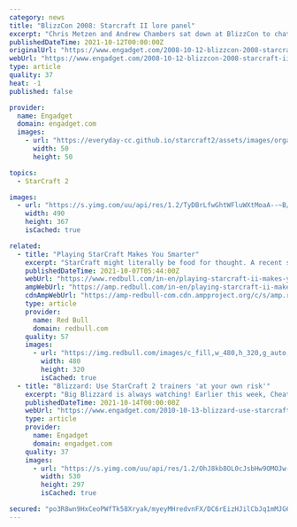 ```yaml
---
category: news
title: "BlizzCon 2008: Starcraft II lore panel"
excerpt: "Chris Metzen and Andrew Chambers sat down at BlizzCon to chat about the lore and story behind the universe of Starcraft II. As we saw in the gameplay panel yesterday, Blizzard is aiming to really ..."
publishedDateTime: 2021-10-12T00:00:00Z
originalUrl: "https://www.engadget.com/2008-10-12-blizzcon-2008-starcraft-ii-lore-panel.html"
webUrl: "https://www.engadget.com/2008-10-12-blizzcon-2008-starcraft-ii-lore-panel.html"
type: article
quality: 37
heat: -1
published: false

provider:
  name: Engadget
  domain: engadget.com
  images:
    - url: "https://everyday-cc.github.io/starcraft2/assets/images/organizations/engadget.com-50x50.jpg"
      width: 50
      height: 50

topics:
  - StarCraft 2

images:
  - url: "https://s.yimg.com/uu/api/res/1.2/TyDBrLfwGhtWFluWXtMoaA--~B/aD0zNjc7dz00OTA7YXBwaWQ9eXRhY2h5b24-/https://www.blogcdn.com/www.joystiq.com/media/2008/10/img_1891.jpg"
    width: 490
    height: 367
    isCached: true

related:
  - title: "Playing StarCraft Makes You Smarter"
    excerpt: "StarCraft might literally be food for thought. A recent study conducted by researchers at Queen Mary and University College London concluded that playing StarCraft and complex real-time strategy games can help improve brain agility and multitasking."
    publishedDateTime: 2021-10-07T05:44:00Z
    webUrl: "https://www.redbull.com/in-en/playing-starcraft-ii-makes-you-smarter"
    ampWebUrl: "https://amp.redbull.com/in-en/playing-starcraft-ii-makes-you-smarter"
    cdnAmpWebUrl: "https://amp-redbull-com.cdn.ampproject.org/c/s/amp.redbull.com/in-en/playing-starcraft-ii-makes-you-smarter"
    type: article
    provider:
      name: Red Bull
      domain: redbull.com
    quality: 57
    images:
      - url: "https://img.redbull.com/images/c_fill,w_480,h_320,g_auto,f_auto,q_auto/redbullcom/2013/09/19/1331612013871_2/wcs-america-season-2-finals-practice"
        width: 480
        height: 320
        isCached: true
  - title: "Blizzard: Use StarCraft 2 trainers 'at your own risk'"
    excerpt: "Big Blizzard is always watching! Earlier this week, Cheat Happens reported one of its users was banned in StarCraft 2 after utilizing trainers in single player. Blizzard apparently had suspended ..."
    publishedDateTime: 2021-10-14T00:00:00Z
    webUrl: "https://www.engadget.com/2010-10-13-blizzard-use-starcraft-2-trainers-at-your-own-risk.html"
    type: article
    provider:
      name: Engadget
      domain: engadget.com
    quality: 37
    images:
      - url: "https://s.yimg.com/uu/api/res/1.2/OhJ8kb8OL0cJsbHw9OMOJw--~B/aD0yOTc7dz01MzA7YXBwaWQ9eXRhY2h5b24-/https://www.blogcdn.com/www.joystiq.com/media/2010/10/starcraft2achievements530p.jpg"
        width: 530
        height: 297
        isCached: true

secured: "po3R8wn9HxCeoPWfTk58Xryak/myeyMHredvnFX/DC6rEizHJilCbJq1mMJG6vOsw0dOmSELD+s6vxfZJc8fG9vVAzApIHfmE/jPS31YS/Ff7NrqkeKvKjSEE8oc+jewMTnpHzJTQ8LeS++41oCKBGvB7egW5Uv3qL6TF/aKzVaRxnMVZk767FsuEOR5/PU1GxTluuF/3y0FIIsus6UylfFfuYx3HELNI6VK8YTqw8P1xMUpQJAxYKisQrUW2LqtcyuHDpxmrStEv3FLnEuVT1YzaL8XegUw0uLUthaUjKODBHy5cr8zuXuNLQvrG6LBY2WKUrPBei0R8f7UK0OeZ7oXrBjQsZfbV1M1DyYHW+Q=;nXo4vzxRK5aihIEkoHLqkg=="
---
```


